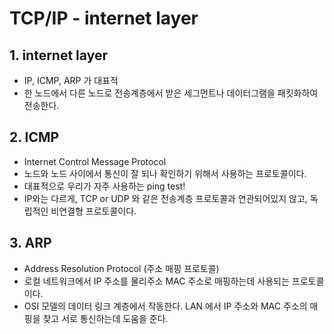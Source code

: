 # TCP/IP - internet layer

## 1. internet layer&#x20;

* IP, ICMP, ARP 가 대표적
* 한 노드에서 다른 노드로 전송계층에서 받은 세그먼트나 데이터그램을 패킷화하여 전송한다.&#x20;

## 2. ICMP&#x20;

* Internet Control Message Protocol&#x20;
* 노드와 노드 사이에서 통신이 잘 되나 확인하기 위해서 사용하는 프로토콜이다.&#x20;
* 대표적으로 우리가 자주 사용하는 ping test!&#x20;
* IP와는 다르게, TCP or UDP 와 같은 전송계층 프로토콜과 연관되어있지 않고, 독립적인 비연결형 프로토콜이다.&#x20;



## 3. ARP

* Address Resolution Protocol (주소 매핑 프로토콜)
* 로컬 네트워크에서 IP 주소를 물리주소 MAC 주소로 매핑하는데 사용되는 프로토콜이다.&#x20;
* OSI 모델의 데이터 링크 계층에서 작동한다. LAN 에서 IP 주소와 MAC 주소의 매핑을 찾고 서로 통신하는데 도움을 준다.&#x20;
